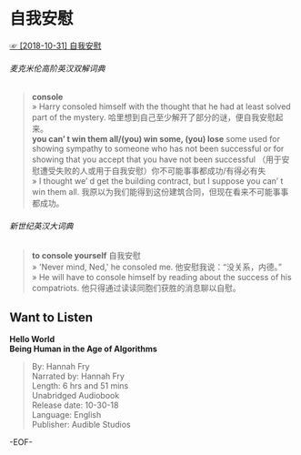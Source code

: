 # 自我安慰  
[☞ [2018-10-31] 自我安慰 ](https://mp.weixin.qq.com/s/KudJdsJzPVqyfLHOg1q3tQ)    
  
  
###### 麦克米伦高阶英汉双解词典  
>**console**  
» Harry consoled himself with the thought that he had at least solved part of the mystery. 哈里想到自己至少解开了部分的谜，便自我安慰起来。  
**you can’ t win them all/(you) win some, (you) lose** some used for showing sympathy to someone who has not been successful or for showing that you accept that you have not been successful   （用于安慰遭受失败的人或用于自我安慰）你不可能事事都成功/有得必有失  
» I thought we’ d get the building contract, but I suppose you can’ t win them all. 我原以为我们能得到这份建筑合同，但现在看来不可能事事都成功。  
  
###### 新世纪英汉大词典  
>**to console yourself** 自我安慰  
» 'Never mind, Ned,' he consoled me. 他安慰我说：“没关系，内德。”  
» He will have to console himself by reading about the success of his compatriots. 他只得通过读读同胞们获胜的消息聊以自慰。  
  
  
## Want to Listen  
**Hello World  
Being Human in the Age of Algorithms**  
>By: Hannah Fry  
Narrated by: Hannah Fry  
Length: 6 hrs and 51 mins  
Unabridged Audiobook  
Release date: 10-30-18  
Language: English  
Publisher: Audible Studios  
  
-EOF-  
